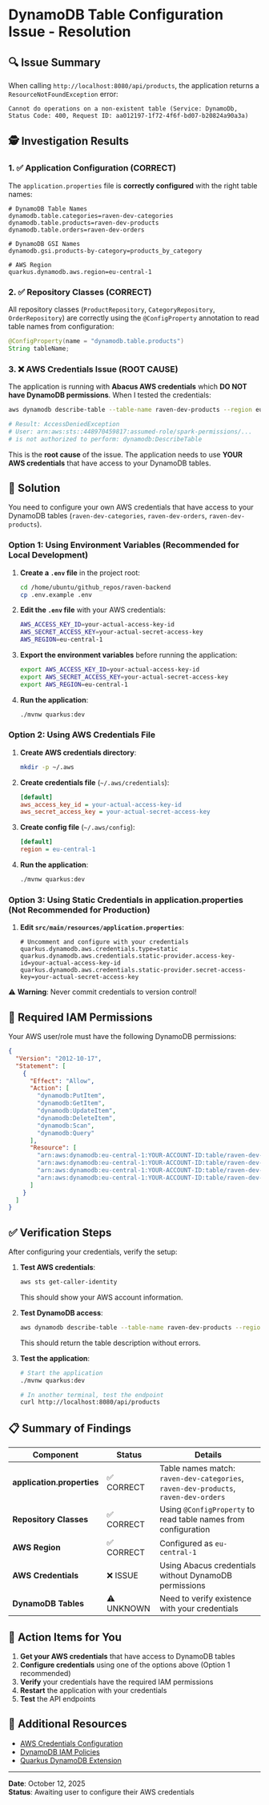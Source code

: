 # DynamoDB Table Configuration Issue - Resolution

## 🔍 Issue Summary

When calling `http://localhost:8080/api/products`, the application returns a `ResourceNotFoundException` error:
```
Cannot do operations on a non-existent table (Service: DynamoDb, Status Code: 400, Request ID: aa012197-1f72-4f6f-bd07-b20824a90a3a)
```

## 🕵️ Investigation Results

### 1. ✅ Application Configuration (CORRECT)

The `application.properties` file is **correctly configured** with the right table names:

```properties
# DynamoDB Table Names
dynamodb.table.categories=raven-dev-categories
dynamodb.table.products=raven-dev-products
dynamodb.table.orders=raven-dev-orders

# DynamoDB GSI Names
dynamodb.gsi.products-by-category=products_by_category

# AWS Region
quarkus.dynamodb.aws.region=eu-central-1
```

### 2. ✅ Repository Classes (CORRECT)

All repository classes (`ProductRepository`, `CategoryRepository`, `OrderRepository`) are correctly using the `@ConfigProperty` annotation to read table names from configuration:

```java
@ConfigProperty(name = "dynamodb.table.products")
String tableName;
```

### 3. ❌ AWS Credentials Issue (ROOT CAUSE)

The application is running with **Abacus AWS credentials** which **DO NOT have DynamoDB permissions**. When I tested the credentials:

```bash
aws dynamodb describe-table --table-name raven-dev-products --region eu-central-1

# Result: AccessDeniedException
# User: arn:aws:sts::448970459817:assumed-role/spark-permissions/...
# is not authorized to perform: dynamodb:DescribeTable
```

This is the **root cause** of the issue. The application needs to use **YOUR AWS credentials** that have access to your DynamoDB tables.

## 🔧 Solution

You need to configure your own AWS credentials that have access to your DynamoDB tables (`raven-dev-categories`, `raven-dev-orders`, `raven-dev-products`).

### Option 1: Using Environment Variables (Recommended for Local Development)

1. **Create a `.env` file** in the project root:
   ```bash
   cd /home/ubuntu/github_repos/raven-backend
   cp .env.example .env
   ```

2. **Edit the `.env` file** with your AWS credentials:
   ```bash
   AWS_ACCESS_KEY_ID=your-actual-access-key-id
   AWS_SECRET_ACCESS_KEY=your-actual-secret-access-key
   AWS_REGION=eu-central-1
   ```

3. **Export the environment variables** before running the application:
   ```bash
   export AWS_ACCESS_KEY_ID=your-actual-access-key-id
   export AWS_SECRET_ACCESS_KEY=your-actual-secret-access-key
   export AWS_REGION=eu-central-1
   ```

4. **Run the application**:
   ```bash
   ./mvnw quarkus:dev
   ```

### Option 2: Using AWS Credentials File

1. **Create AWS credentials directory**:
   ```bash
   mkdir -p ~/.aws
   ```

2. **Create credentials file** (`~/.aws/credentials`):
   ```ini
   [default]
   aws_access_key_id = your-actual-access-key-id
   aws_secret_access_key = your-actual-secret-access-key
   ```

3. **Create config file** (`~/.aws/config`):
   ```ini
   [default]
   region = eu-central-1
   ```

4. **Run the application**:
   ```bash
   ./mvnw quarkus:dev
   ```

### Option 3: Using Static Credentials in application.properties (Not Recommended for Production)

1. **Edit `src/main/resources/application.properties`**:
   ```properties
   # Uncomment and configure with your credentials
   quarkus.dynamodb.aws.credentials.type=static
   quarkus.dynamodb.aws.credentials.static-provider.access-key-id=your-actual-access-key-id
   quarkus.dynamodb.aws.credentials.static-provider.secret-access-key=your-actual-secret-access-key
   ```

⚠️ **Warning**: Never commit credentials to version control!

## 🔑 Required IAM Permissions

Your AWS user/role must have the following DynamoDB permissions:

```json
{
  "Version": "2012-10-17",
  "Statement": [
    {
      "Effect": "Allow",
      "Action": [
        "dynamodb:PutItem",
        "dynamodb:GetItem",
        "dynamodb:UpdateItem",
        "dynamodb:DeleteItem",
        "dynamodb:Scan",
        "dynamodb:Query"
      ],
      "Resource": [
        "arn:aws:dynamodb:eu-central-1:YOUR-ACCOUNT-ID:table/raven-dev-categories",
        "arn:aws:dynamodb:eu-central-1:YOUR-ACCOUNT-ID:table/raven-dev-products",
        "arn:aws:dynamodb:eu-central-1:YOUR-ACCOUNT-ID:table/raven-dev-orders",
        "arn:aws:dynamodb:eu-central-1:YOUR-ACCOUNT-ID:table/raven-dev-products/index/products_by_category"
      ]
    }
  ]
}
```

## ✅ Verification Steps

After configuring your credentials, verify the setup:

1. **Test AWS credentials**:
   ```bash
   aws sts get-caller-identity
   ```
   This should show your AWS account information.

2. **Test DynamoDB access**:
   ```bash
   aws dynamodb describe-table --table-name raven-dev-products --region eu-central-1
   ```
   This should return the table description without errors.

3. **Test the application**:
   ```bash
   # Start the application
   ./mvnw quarkus:dev
   
   # In another terminal, test the endpoint
   curl http://localhost:8080/api/products
   ```

## 📋 Summary of Findings

| Component | Status | Details |
|-----------|--------|---------|
| **application.properties** | ✅ CORRECT | Table names match: `raven-dev-categories`, `raven-dev-products`, `raven-dev-orders` |
| **Repository Classes** | ✅ CORRECT | Using `@ConfigProperty` to read table names from configuration |
| **AWS Region** | ✅ CORRECT | Configured as `eu-central-1` |
| **AWS Credentials** | ❌ ISSUE | Using Abacus credentials without DynamoDB permissions |
| **DynamoDB Tables** | ⚠️ UNKNOWN | Need to verify existence with your credentials |

## 🎯 Action Items for You

1. **Get your AWS credentials** that have access to DynamoDB tables
2. **Configure credentials** using one of the options above (Option 1 recommended)
3. **Verify** your credentials have the required IAM permissions
4. **Restart** the application with your credentials
5. **Test** the API endpoints

## 🔗 Additional Resources

- [AWS Credentials Configuration](https://docs.aws.amazon.com/cli/latest/userguide/cli-configure-files.html)
- [DynamoDB IAM Policies](https://docs.aws.amazon.com/amazondynamodb/latest/developerguide/security-iam.html)
- [Quarkus DynamoDB Extension](https://quarkus.io/guides/dynamodb)

---

**Date**: October 12, 2025  
**Status**: Awaiting user to configure their AWS credentials
